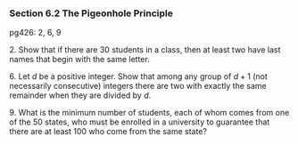 ### Section 6.2 The Pigeonhole Principle
pg426: 2, 6, 9

2\. Show that if there are 30 students in a class, then at least two have last names that begin with the same letter.

6\. Let $d$ be a positive integer. Show that among any group of $d + 1$ (not necessarily consecutive) integers there are two with exactly the same remainder when they are divided by $d$.

9\. What is the minimum number of students, each of whom comes from one of the 50 states, who must be enrolled in a university to guarantee that there are at least 100 who come from the same state?

